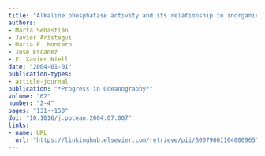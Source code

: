 ```yaml
---
title: "Alkaline phosphatase activity and its relationship to inorganic phosphorus in the transition zone of the North-western African upwelling system"
authors:
- Marta Sebastián
- Javier Arístegui
- María F. Montero
- Jose Escanez
- F. Xavier Niell
date: "2004-01-01"
publication-types:
- article-journal
publication: "*Progress in Oceanography*"
volume: "62"
number: "2-4"
pages: "131--150"
doi: "10.1016/j.pocean.2004.07.007"
links:
- name: URL
  url: "https://linkinghub.elsevier.com/retrieve/pii/S0079661104000965"
---
```

